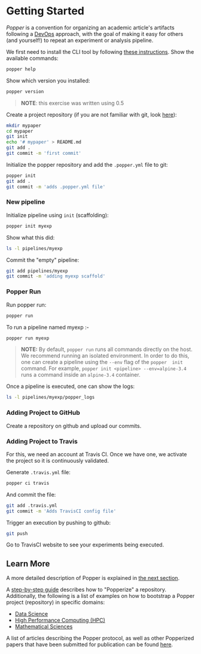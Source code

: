 # Getting Started

_Popper_ is a convention for organizing an academic article's 
artifacts following a [DevOps](https://en.wikipedia.org/wiki/DevOps) 
approach, with the goal of making it easy for others (and yourself!) 
to repeat an experiment or analysis pipeline.

We first need to install the CLI tool by following [these 
instructions](https://github.com/systemslab/popper/tree/master/cli#install). 
Show the available commands:

```bash
popper help
```

Show which version you installed:

```bash
popper version
```

> **NOTE**: this exercise was written using 0.5

Create a project repository (if you are not familiar with git, look [here](https://www.learnenough.com/git-tutorial)):

```bash
mkdir mypaper
cd mypaper
git init
echo '# mypaper' > README.md
git add .
git commit -m 'first commit'
```

Initialize the popper repository and add the `.popper.yml` file to 
git:

```bash
popper init
git add .
git commit -m 'adds .popper.yml file'
```

### New pipeline

Initialize pipeline using `init` (scaffolding):

```bash
popper init myexp
```

Show what this did:

```bash
ls -l pipelines/myexp
```

Commit the "empty" pipeline:

```bash
git add pipelines/myexp
git commit -m 'adding myexp scaffold'
```

### Popper Run

Run popper run:

```bash
popper run
```
To run a pipeline named myexp :-
```bash
popper run myexp
```

> **NOTE:** By default, `popper run` runs all commands directly on 
the host. We recommend running an isolated environment. In order to do 
this, one can create a pipeline using the `--env` flag of the `popper 
init` command. For example, `popper init <pipeline> --env=alpine-3.4` 
runs a command inside an `alpine-3.4` container.

Once a pipeline is executed, one can show the logs:

```bash
ls -l pipelines/myexp/popper_logs
```

### Adding Project to GitHub

Create a repository on github and upload our commits.

### Adding Project to Travis

For this, we need an account at Travis CI. Once we have one, we 
activate the project so it is continuously validated.

Generate `.travis.yml` file:

```bash
popper ci travis
```

And commit the file:

```bash
git add .travis.yml
git commit -m 'Adds TravisCI config file'
```

Trigger an execution by pushing to github:

```bash
git push
```

Go to TravisCI website to see your experiments being executed.

## Learn More

A more detailed description of Popper is explained in [the next 
section](intro_to_popper.html).

A [step-by-step guide](../tutorial/from_scratch.html) describes how to 
"Popperize" a repository. Additionally, the following is a list of 
examples on how to bootstrap a Popper project (repository) in specific 
domains:

  * [Data Science](../tutorial/data-science.html)
  * [High Performance Computing (HPC)](../tutorial/hpc.html)
  * [Mathematical Sciences](../tutorial/math_science.html)

A list of articles describing the Popper protocol, as well as other 
Popperized papers that have been submitted for publication can be 
found [here](https://falsifiable.us/pubs).
